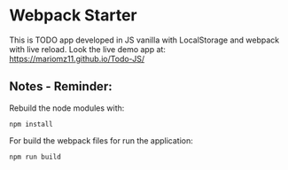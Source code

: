 # Webpack Starter

This is TODO app developed in JS vanilla with LocalStorage and webpack with live reload.
Look the live demo app at: https://mariomz11.github.io/Todo-JS/

## Notes - Reminder:

Rebuild the node modules with:
```
npm install
```
For build the webpack files for run the application:
```
npm run build
```

